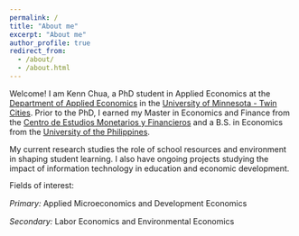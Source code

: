 ```yaml
---
permalink: /
title: "About me"
excerpt: "About me"
author_profile: true
redirect_from: 
  - /about/
  - /about.html
---
```


Welcome!  I am Kenn Chua, a PhD student in Applied Economics at the [Department of Applied Economics](https://apec.umn.edu/) in the [University of Minnesota - Twin Cities](https://twin-cities.umn.edu/). Prior to the PhD, I earned my Master in Economics and Finance from the [Centro de Estudios Monetarios y Financieros](https://www.cemfi.es/) and a B.S. in Economics from the [University of the Philippines](https://econ.upd.edu.ph/). 

My current research studies the role of school resources and environment in shaping student learning. I also have ongoing projects studying the impact of information technology in education and economic development. 

<p style="line-height:115%">
Fields of interest: <br> </br>
<i> Primary: </i> Applied Microeconomics and Development Economics <br> </br>
<i>Secondary:</i> Labor Economics and Environmental Economics <br> </br>
</p>

